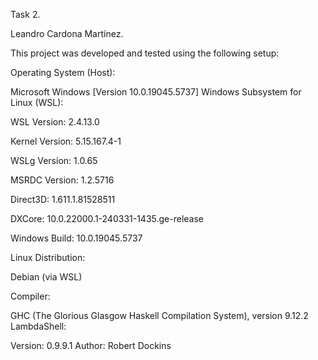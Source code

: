 Task 2.

Leandro Cardona Martínez.


This project was developed and tested using the following setup:

Operating System (Host):

Microsoft Windows [Version 10.0.19045.5737]
Windows Subsystem for Linux (WSL):

WSL Version: 2.4.13.0

Kernel Version: 5.15.167.4-1

WSLg Version: 1.0.65

MSRDC Version: 1.2.5716

Direct3D: 1.611.1.81528511

DXCore: 10.0.22000.1-240331-1435.ge-release

Windows Build: 10.0.19045.5737

Linux Distribution:

Debian (via WSL)

Compiler:

GHC (The Glorious Glasgow Haskell Compilation System), version 9.12.2
LambdaShell:

Version: 0.9.9.1
Author: Robert Dockins
